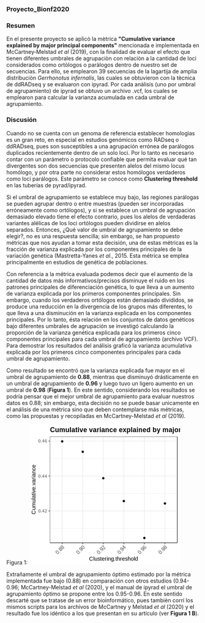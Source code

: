 ### Proyecto_Bionf2020 

### Resumen

En el presente proyecto se aplicò la mètrica **"Cumulative variance explained by major principal components"** mencionada e implementada en McCartney‐Melstad *et al* (2019), con la finalidad de evaluar el efecto que tienen diferentes umbrales de agrupaciòn con relaciòn a la cantidad de loci considerados como ortòlogos o paràlogos dentro de nuestro set de secuencias. Para ello, se emplearon 39 secuencias de la lagartija de amplia distribuciòn *Gerrhonotus infernalis*, las cuales se obtuvieron con la tècnica de ddRADseq y se evaluaron con ipyrad. Por cada anàlisis (uno por umbral de agrupamiento) de ipyrad se obtuvo un archivo .vcf, los cuales se emplearon para calcular la varianza acumulada en cada umbral de agrupamiento.

### Discusión

Cuando no se cuenta con un genoma de referencia establecer homologìas es un gran reto, en especial en estudios genómicos como RADseq o ddRADseq, pues son susceptibles a una agrupación errónea de parálogos duplicados recientemente dentro de un solo loci. Por lo tanto es necesario contar con un parámetro o protocolo confiable que permita evaluar qué tan divergentes son dos secuencias que presenten alelos del mismo locus homólogo, y por otra parte no considerar estos homólogos verdaderos como loci parálogos. Este parámetro se conoce como **Clustering threshold** en las tuberías de pyrad/ipyrad.

Si el umbral de agrupamiento se establece muy bajo, las regiones parálogas se pueden agrupar dentro o entre muestras (pueden ser incorporadas erróneamente como ortólogos), y si se establece un umbral de agrupación demasiado elevado tiene el efecto contrario, pues los alelos de verdaderas variantes alélicas de los loci ortólogos pueden dividirse en alelos separados. Entonces, ¿Qué valor de umbral de agrupamiento se debe elegir?, no es una respuesta sencilla; sin embargo, se han propuesto métricas que nos ayudan a tomar esta decisión, una de estas métricas es la fracción de varianza explicada por los componentes principales de la variación genética (Mastretta-Yanes *et al*., 2015. Esta métrica se emplea principalmente en estudios de genética de poblaciones.

Con referencia a la métrica evaluada podemos decir que el aumento de la cantidad de datos más informativos/precisos disminuye el ruido en los patrones principales de diferenciación genética, lo que lleva a un aumento de varianza explicada por los primeros componentes principales. Sin embargo, cuando los verdaderos ortólogos están demasiado divididos, se produce una reducción en la divergencia de los grupos más diferentes, lo que lleva a una disminución en la varianza explicada en los componentes principales. Por lo tanto, ésta relación en los conjuntos de datos genéticos bajo diferentes umbrales de agrupación se investigó calculando la proporción de la varianza genética explicada para los primeros cinco componentes principales para cada umbral de agrupamiento (archivo VCF). Para demostrar los resultados del análisis graficó la varianza acumulativa explicada por los primeros cinco componentes principales para cada umbral de agrupamiento.

Como resultado se encontró que la varianza explicada fue mayor en el umbral de agrupamiento de **0.88**, mientras que disminuyó drásticamente en un umbral de agrupamiento de **0.96** y luego tuvo un ligero aumento en un umbral de **0.98** (**Figura 1**). En este sentido, considerando los resultados se podría pensar que el mejor umbral de agrupamiento para evaluar nuestros datos es 0.88; sin embargo, esta decisión no se puede basar unicamente en el análisis de una métrica sino que deben contemplarse más métricas, como las propuestas y recopiladas en McCartney-Melstad *et al* (2019).

Figura 1: 
![alt text](https://github.com/jdaniellt/Proyecto_Bionf2020/blob/master/Imagenes%20empleadas%20en%20discusi%C3%B2n/Imagenes%20empleadas%20en%20discusi%C3%B2n/Figura%201.png "Logo Title Text 1")

Extrañamente el umbral de agrupamiento óptimo estimado por la métrica implementada fue bajo (0.88) en comparación con otros estudios (0.94-0.96; McCartney-Melstad *et al* (2020), y el manual de ipyrad el umbral de agrupamiento óptimo se propone entre los 0.95-0.96. En este sentido descarté que se tratase de un error bioinformático, pues tambièn corrí los mismos scripts para los archivos de McCartney y Melstad *et al* (2020) y el resultado fue los idéntico a los que presentan en su artículo (ver **Figura 1 B**).

